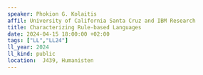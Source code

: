 ```yaml
---
speaker: Phokion G. Kolaitis
affil: University of California Santa Cruz and IBM Research
title: Characterizing Rule-based Languages
date: 2024-04-15 18:00:00 +02:00
tags: ["LL","LL24"]
ll_year: 2024
ll_kind: public
location:  J439, Humanisten
---
```



